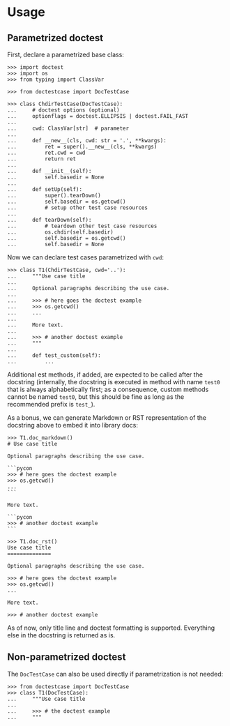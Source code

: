 # Usage


## Parametrized doctest

First, declare a parametrized base class:

```pycon
>>> import doctest
>>> import os
>>> from typing import ClassVar

>>> from doctestcase import DocTestCase

>>> class ChdirTestCase(DocTestCase):
...     # doctest options (optional)
...     optionflags = doctest.ELLIPSIS | doctest.FAIL_FAST
... 
...     cwd: ClassVar[str]  # parameter
...
...     def __new__(cls, cwd: str = '.', **kwargs):
...         ret = super().__new__(cls, **kwargs)
...         ret.cwd = cwd
...         return ret
... 
...     def __init__(self):
...         self.basedir = None
... 
...     def setUp(self):
...         super().tearDown()
...         self.basedir = os.getcwd()
...         # setup other test case resources
... 
...     def tearDown(self):
...         # teardown other test case resources
...         os.chdir(self.basedir)
...         self.basedir = os.getcwd()
...         self.basedir = None
```

Now we can declare test cases parametrized with `cwd`:

```pycon
>>> class T1(ChdirTestCase, cwd='..'):
...     """Use case title
...     
...     Optional paragraphs describing the use case.
...     
...     >>> # here goes the doctest example
...     >>> os.getcwd()
...     ...
...     
...     More text.
...     
...     >>> # another doctest example
...     """
... 
...     def test_custom(self):
...         ...
```

Additional est methods, if added, are expected to be called after the docstring (internally, the docstring is executed in method with name `test0` that is always alphabetically first; as a consequence, custom methods cannot be named `test0`, but this should be fine as long as the recommended prefix is `test_`).

As a bonus, we can generate Markdown or RST representation of the docstring above to embed it into library docs:

````pycon
>>> T1.doc_markdown()
# Use case title

Optional paragraphs describing the use case.

```pycon
>>> # here goes the doctest example
>>> os.getcwd()
...
```
     
More text.

```pycon
>>> # another doctest example
```
````

````pycon
>>> T1.doc_rst()
Use case title
==============

Optional paragraphs describing the use case.

>>> # here goes the doctest example
>>> os.getcwd()
...
     
More text.

>>> # another doctest example
````

As of now, only title line and doctest formatting is supported. Everything else in the docstring is returned as is.


## Non-parametrized doctest

The `DocTestCase` can also be used directly if parametrization is not needed:

```pycon
>>> from doctestcase import DocTestCase
>>> class T1(DocTestCase):
...     """Use case title
...     
...     >>> # the doctest example
...     """
```
